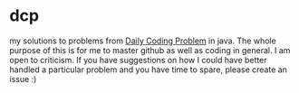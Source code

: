 # dcp
my solutions to problems from <a href ="https://www.dailycodingproblem.com"> Daily Coding Problem</a> in java.
The whole purpose of this is for me to master github as well as coding in general.
I am open to criticism. 
If you have suggestions on how I could have better handled a particular problem and you have time to spare, please create an issue :)
